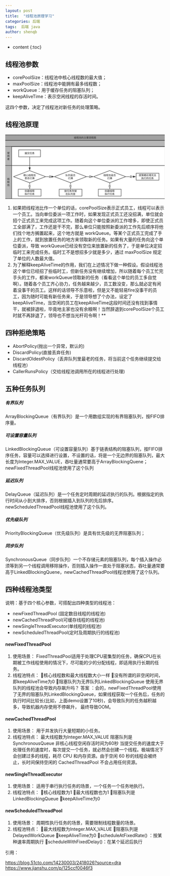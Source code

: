 ```yaml
---
layout: post
title:  "线程池原理学习"
categories: 后端
tags:  后端 java
author: shenqb
---
```


* content
{:toc}


## 线程池参数

* corePoolSize：线程池中核心线程数的最大值；
*  maxPoolSize：线程池中能拥有最多线程数；
*  workQueue：用于缓存任务的阻塞队列；
*  keepAliveTime：表示空闲线程的存活时间。

这四个参数，决定了线程池对新任务的处理策略。

## 线程池原理

![线程池处理流程](https://raw.githubusercontent.com/shenqb/shenqb.github.io/master/img/ThreadPool.png)
1. 如果把线程池比作一个单位的话，corePoolSize表示正式员工，线程可以表示一个员工。当向单位委派一项工作时，如果发现正式员工还没招满，单位就会招个正式员工来完成这项工作。随着向这个单位委派的工作增多，即使正式员工全部满了，工作还是干不完，那么单位只能按照新委派的工作先后顺序将他们找个地方搁置起来，这个地方就是 workQueue。等某个正式员工完成了手上的工作，就到放置任务的地方来领取新的任务。如果有大量的任务向这个单位委派，导致 workQueue已经没有空位来放置新的任务了，于是单位决定招临时工来完成任务。临时工不是想招多少就是多少，通过 maxPoolSize 规定了单位的人数最大值。
2. 为了解释keepAliveTime的作用，我们在上述情况下做一种假设。假设线程池这个单位已经招了些临时工，但新任务没有继续增加，所以随着每个员工忙完手头的工作，都来workQueue领取新的任务（看看这个单位的员工多自觉啊）。随着各个员工齐心协力，任务越来越少，员工数没变，那么就必定有闲着没事干的员工。这样的话领导不乐意啦，但是又不能轻易fire没事干的员工，因为随时可能有新任务来，于是领导想了个办法，设定了keepAliveTime，当空闲的员工在keepAliveTime这段时间还没有找到事情干，就被辞退啦，毕竟地主家也没有余粮啊！当然辞退到corePoolSize个员工时就不再辞退了，领导也不想当光杆司令啊！**


##  四种拒绝策略

*  AbortPolicy(抛出一个异常，默认的)
*  DiscardPolicy(直接丢弃任务)
*  DiscardOldestPolicy（丢弃队列里最老的任务，将当前这个任务继续提交给线程池）
*  CallerRunsPolicy（交给线程池调用所在的线程进行处理)

##  五种任务队列

##### 有界队列
ArrayBlockingQueue（有界队列）是一个用数组实现的有界阻塞队列，按FIFO排序量。

##### 可设置容量队列
LinkedBlockingQueue（可设置容量队列）基于链表结构的阻塞队列，按FIFO排序任务，容量可以选择进行设置，不设置的话，将是一个无边界的阻塞队列，最大长度为Integer.MAX_VALUE，吞吐量通常要高于ArrayBlockingQuene；newFixedThreadPool线程池使用了这个队列

##### 延迟队列
DelayQueue（延迟队列）是一个任务定时周期的延迟执行的队列。根据指定的执行时间从小到大排序，否则根据插入到队列的先后排序。newScheduledThreadPool线程池使用了这个队列。

##### 优先级队列
PriorityBlockingQueue（优先级队列）是具有优先级的无界阻塞队列；

##### 同步队列
SynchronousQueue（同步队列）一个不存储元素的阻塞队列，每个插入操作必须等到另一个线程调用移除操作，否则插入操作一直处于阻塞状态，吞吐量通常要高于LinkedBlockingQuene，newCachedThreadPool线程池使用了这个队列。

##  四种线程池类型
说明：基于四个核心参数，可搭配出四种类型的线程池：

*  newFixedThreadPool (固定数目线程的线程池)
*  newCachedThreadPool(可缓存线程的线程池)
*  newSingleThreadExecutor(单线程的线程池)
*  newScheduledThreadPool(定时及周期执行的线程池)

#### newFixedThreadPool
1. 使用场景：
FixedThreadPool适用于处理CPU密集型的任务，确保CPU在长期被工作线程使用的情况下，尽可能的少的分配线程，即适用执行长期的任务。
2. 线程池特点：
核心线程数和最大线程数大小一样
没有所谓的非空闲时间，即keepAliveTime为0
阻塞队列为无界队列LinkedBlockingQueue
使用无界队列的线程池会导致内存飙升吗？
答案 ：会的，newFixedThreadPool使用了无界的阻塞队列LinkedBlockingQueue，如果线程获取一个任务后，任务的执行时间比较长(比如，上面demo设置了10秒)，会导致队列的任务越积越多，导致机器内存使用不停飙升， 最终导致OOM。

#### newCachedThreadPool
1. 使用场景：
用于并发执行大量短期的小任务。
2. 线程池特点：
最大线程数为Integer.MAX_VALUE
阻塞队列是SynchronousQueue
非核心线程空闲存活时间为60秒
当提交任务的速度大于处理任务的速度时，每次提交一个任务，就必然会创建一个线程。极端情况下会创建过多的线程，耗尽 CPU 和内存资源。由于空闲 60 秒的线程会被终止，长时间保持空闲的 CachedThreadPool 不会占用任何资源。

#### newSingleThreadExecutor
1. 使用场景：
适用于串行执行任务的场景，一个任务一个任务地执行。
2. 线程池特点：
核心线程数为1
最大线程数也为1
阻塞队列是LinkedBlockingQueue
keepAliveTime为0

#### newScheduledThreadPool
1. 使用场景：
周期性执行任务的场景，需要限制线程数量的场景。
2. 线程池特点：
最大线程数为Integer.MAX_VALUE
阻塞队列是DelayedWorkQueue
keepAliveTime为0
scheduleAtFixedRate() ：按某种速率周期执行
scheduleWithFixedDelay()：在某个延迟后执行


引用：

<https://blog.51cto.com/14230003/2418026?source=dra>
<https://www.jianshu.com/p/125ccf0046f3>